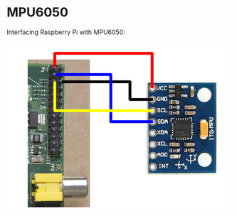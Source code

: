 # MPU6050

Interfacing Raspberry Pi with MPU6050:

![Connection between RPi and MPU6050](media/wiring.png)
